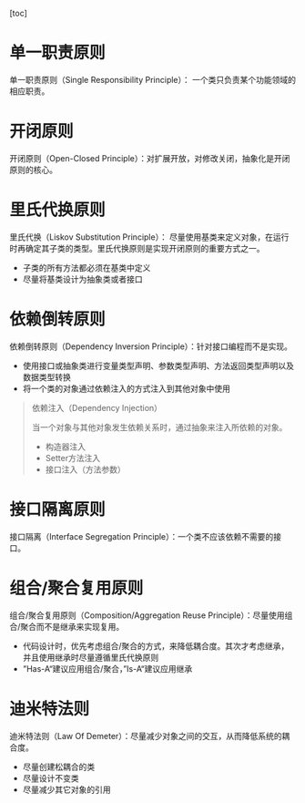 [toc]

# 单一职责原则

单一职责原则（Single Responsibility Principle）：  一个类只负责某个功能领域的相应职责。  

# 开闭原则

开闭原则（Open-Closed Principle）：对扩展开放，对修改关闭，抽象化是开闭原则的核心。  

# 里氏代换原则

里氏代换（Liskov Substitution Principle）： 尽量使用基类来定义对象，在运行时再确定其子类的类型。里氏代换原则是实现开闭原则的重要方式之一。  

- 子类的所有方法都必须在基类中定义
- 尽量将基类设计为抽象类或者接口

# 依赖倒转原则

依赖倒转原则（Dependency Inversion Principle）：针对接口编程而不是实现。  

- 使用接口或抽象类进行变量类型声明、参数类型声明、方法返回类型声明以及数据类型转换
- 将一个类的对象通过依赖注入的方式注入到其他对象中使用

> 依赖注入（Dependency Injection）  
>
> 当一个对象与其他对象发生依赖关系时，通过抽象来注入所依赖的对象。  
>
> - 构造器注入
> - Setter方法注入
> - 接口注入（方法参数）

# 接口隔离原则

接口隔离（Interface Segregation Principle）：一个类不应该依赖不需要的接口。  

# 组合/聚合复用原则

组合/聚合复用原则（Composition/Aggregation Reuse Principle）：尽量使用组合/聚合而不是继承来实现复用。  

- 代码设计时，优先考虑组合/聚合的方式，来降低耦合度。其次才考虑继承，并且使用继承时尽量遵循里氏代换原则
- ”Has-A“建议应用组合/聚合，”Is-A“建议应用继承

# 迪米特法则

迪米特法则（Law Of Demeter）：尽量减少对象之间的交互，从而降低系统的耦合度。  

- 尽量创建松耦合的类
- 尽量设计不变类
- 尽量减少其它对象的引用



